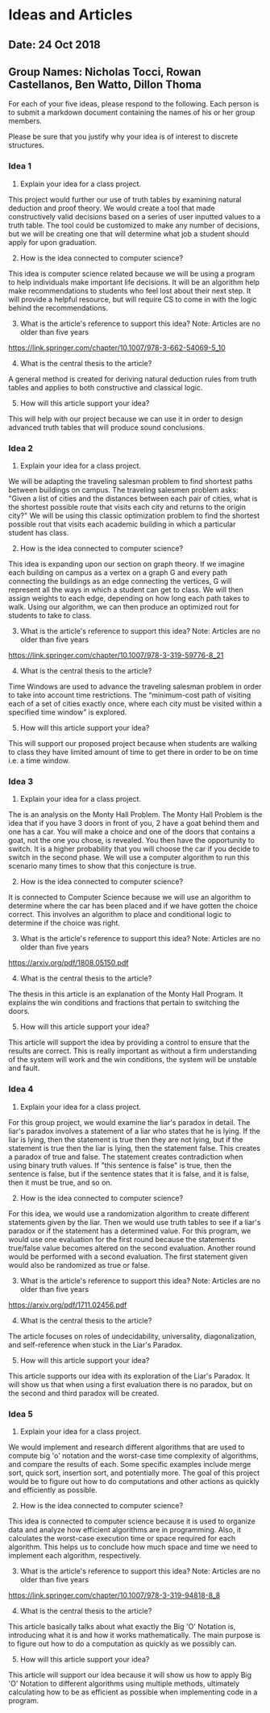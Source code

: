 # Ideas and Articles

## Date: 24 Oct 2018
## Group Names: Nicholas Tocci, Rowan Castellanos, Ben Watto, Dillon Thoma

For each of your five ideas, please respond to the following. Each person is to
submit a markdown document containing the names of his or her group members.

Please be sure that you justify why your idea is of interest to discrete
structures.

### Idea 1
1) Explain your idea for a class project.

This project would further our use of truth tables by examining natural
deduction and proof theory. We would create a tool that made constructively
valid decisions based on a series of user inputted values to a truth table. The
tool could be customized to make any number of decisions, but we will be
creating one that will determine what job a student should apply for upon
graduation.

2) How is the idea connected to computer science?

This idea is computer science related because we will be using a program to help
individuals make important life decisions. It will be an algorithm help make
recommendations to students who feel lost about their next step. It will provide
a helpful resource, but will require CS to come in with the logic behind the
recommendations.

3) What is the article's reference to support this idea? Note: Articles are no
older than five years

https://link.springer.com/chapter/10.1007/978-3-662-54069-5_10

4) What is the central thesis to the article?

A general method is created for deriving natural deduction rules from truth
tables and applies to both constructive and classical logic.

5) How will this article support your idea?

This will help with our project because we can use it in order to design
advanced truth tables that will produce sound conclusions.


### Idea 2
1) Explain your idea for a class project.

We will be adapting the traveling salesman problem to find shortest paths
between buildings on campus. The traveling salesmen problem asks: "Given a list
of cities and the distances between each pair of cities, what is the shortest
possible route that visits each city and returns to the origin city?" We will be
using this classic optimization problem to find the shortest possible rout that
visits each academic building in which a particular student has class.

2) How is the idea connected to computer science?

This idea is expanding upon our section on graph theory. If we imagine each
building on campus as a vertex on a graph G and every path connecting the
buildings as an edge connecting the vertices, G will represent all the ways in
which a student can get to class. We will then assign weights to each edge,
depending on how long each path takes to walk. Using our algorithm, we can then
produce an optimized rout for students to take to class.

3) What is the article's reference to support this idea? Note: Articles are no
older than five years

https://link.springer.com/chapter/10.1007/978-3-319-59776-8_21

4) What is the central thesis to the article?

Time Windows are used to advance the traveling salesman problem in order to take
into account time restrictions. The “minimum-cost path of visiting each of a set
of cities exactly once, where each city must be visited within a specified time
window” is explored.

5) How will this article support your idea?

This will support our proposed project because when students are walking to
class they have limited amount of time to get there in order to be on time i.e.
a time window.


### Idea 3
1) Explain your idea for a class project.

The is an analysis on the Monty Hall Problem. The Monty Hall Problem is the idea
that if you have 3 doors in front of you, 2 have a goat behind them and one has
a car. You will make a choice and one of the doors that contains a goat, not the
one you chose, is revealed. You then have the opportunity to switch. It is a
higher probability that you will choose the car if you decide to switch in the
second phase. We will use a computer algorithm to run this scenario many times
to show that this conjecture is true.

2) How is the idea connected to computer science?

It is connected to Computer Science because we will use an algorithm to
determine where the car has been placed and if we have gotten the choice
correct. This involves an algorithm to place and conditional logic to determine
if the choice was right.

3) What is the article's reference to support this idea? Note: Articles are no
older than five years

https://arxiv.org/pdf/1808.05150.pdf

4) What is the central thesis to the article?

The thesis in this article is an explanation of the Monty Hall Program. It
explains the win conditions and fractions that pertain to switching the doors.

5) How will this article support your idea?

This article will support the idea by providing a control to ensure that the
results are correct. This is really important as without a firm understanding of
the system will work and the win conditions, the system will be unstable and
fault.

### Idea 4
1) Explain your idea for a class project.

For this group project, we would examine the liar's paradox in detail. The
liar's paradox involves a statement of a liar who states that he is lying. If
the liar is lying, then the statement is true then they are not lying, but if
the statement is true then the liar is lying, then the statement false. This
creates a paradox of true and false. The statement creates contradiction when
using binary truth values. If "this sentence is false" is true, then the
sentence is false, but if the sentence states that it is false, and it is false,
then it must be true, and so on.

2) How is the idea connected to computer science?

For this idea, we would use a randomization algorithm to create different
statements given by the liar. Then we would use truth tables to see if a liar's
paradox or if the statement has a determined value. For this program, we would
use one evaluation for the first round because the statements true/false value
becomes altered on the second evaluation. Another round would be performed with
a second evaluation. The first statement given would also be randomized as true
or false.

3) What is the article's reference to support this idea? Note: Articles are no
older than five years

https://arxiv.org/pdf/1711.02456.pdf

4) What is the central thesis to the article?

The article focuses on roles of undecidability, universality, diagonalization,
and self-reference when stuck in the Liar's Paradox.

5) How will this article support your idea?

This article supports our idea with its exploration of the Liar's Paradox. It
will show us that when using a first evaluation there is no paradox, but on the
second and third paradox will be created.


### Idea 5
1) Explain your idea for a class project.

We would implement and research different algorithms that are used to compute
big 'o' notation and the worst-case time complexity of algorithms, and compare
the results of each. Some specific examples include merge sort, quick sort,
insertion sort, and potentially more. The goal of this project would be to
figure out how to do computations and other actions as quickly and efficiently
as possible.

2) How is the idea connected to computer science?

This idea is connected to computer science because it is used to organize data
and analyze how efficient algorithms are in programming. Also, it calculates the
worst-case execution time or space required for each algorithm. This helps us to
conclude how much space and time we need to implement each algorithm,
respectively.

3) What is the article's reference to support this idea? Note: Articles are no
older than five years

https://link.springer.com/chapter/10.1007/978-3-319-94818-8_8

4) What is the central thesis to the article?

This article basically talks about what exactly the Big 'O' Notation is,
introducing what it is and how it works mathematically. The main purpose is to
figure out how to do a computation as quickly as we possibly can.

5) How will this article support your idea?

This article will support our idea because it will show us how to apply Big 'O'
Notation to different algorithms using multiple methods, ultimately calculating
how to be as efficient as possible when implementing code in a program.
